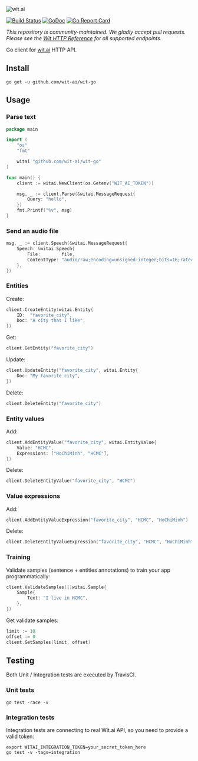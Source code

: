![wit.ai](https://s3.amazonaws.com/pliutau.com/wit.png)

[![Build Status](https://travis-ci.org/wit-ai/wit-go.svg?branch=master)](https://travis-ci.org/wit-ai/wit-go) [![GoDoc](https://godoc.org/github.com/wit-ai/wit-go?status.svg)](https://godoc.org/github.com/wit-ai/wit-go) [![Go Report Card](https://goreportcard.com/badge/github.com/wit-ai/wit-go)](https://goreportcard.com/report/github.com/wit-ai/wit-go)

*This repository is community-maintained. We gladly accept pull requests. Please see the [Wit HTTP Reference](https://wit.ai/docs/http/latest) for all supported endpoints.*

Go client for [wit.ai](https://wit.ai/) HTTP API.

## Install

```
go get -u github.com/wit-ai/wit-go
```

## Usage

### Parse text

```go
package main

import (
	"os"
	"fmt"

	witai "github.com/wit-ai/wit-go"
)

func main() {
	client := witai.NewClient(os.Getenv("WIT_AI_TOKEN"))

	msg, _ := client.Parse(&witai.MessageRequest{
		Query: "hello",
	})
	fmt.Printf("%v", msg)
}
```

### Send an audio file

```go
msg, _ := client.Speech(&witai.MessageRequest{
	Speech: &witai.Speech{
		File:        file,
		ContentType: "audio/raw;encoding=unsigned-integer;bits=16;rate=16k;endian=little",
	},
})
```

### Entities

Create:
```go
client.CreateEntity(witai.Entity{
	ID:  "favorite_city",
	Doc: "A city that I like",
})
```

Get:
```go
client.GetEntity("favorite_city")
```

Update:
```go
client.UpdateEntity("favorite_city", witai.Entity{
	Doc: "My favorite city",
})
```

Delete:
```go
client.DeleteEntity("favorite_city")
```

### Entity values

Add:
```go
client.AddEntityValue("favorite_city", witai.EntityValue{
	Value: "HCMC",
	Expressions: ["HoChiMinh", "HCMC"],
})
```

Delete:
```go
client.DeleteEntityValue("favorite_city", "HCMC")
```

### Value expressions

Add:
```go
client.AddEntityValueExpression("favorite_city", "HCMC", "HoChiMinh")
```

Delete:
```go
client.DeleteEntityValueExpression("favorite_city", "HCMC", "HoChiMinh")
```

### Training

Validate samples (sentence + entities annotations) to train your app programmatically:
```go
client.ValidateSamples([]witai.Sample{
	Sample{
		Text: "I live in HCMC",
	},
})
```

Get validate samples:
```go
limit := 10
offset := 0
client.GetSamples(limit, offset)
```

## Testing

Both Unit / Integration tests are executed by TravisCI.

### Unit tests

```
go test -race -v
```

### Integration tests

Integration tests are connecting to real Wit.ai API, so you need to provide a valid token:

```
export WITAI_INTEGRATION_TOKEN=your_secret_token_here
go test -v -tags=integration
```
